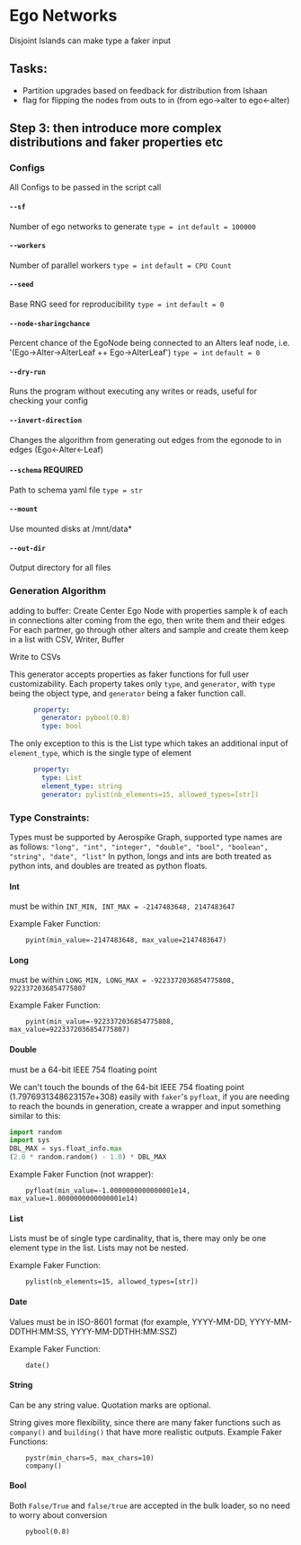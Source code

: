 # Ego Networks
Disjoint Islands
can make type a faker input

## Tasks:
- Partition upgrades based on feedback for distribution from Ishaan
- flag for flipping the nodes from outs to in (from ego->alter to ego<-alter)

## Step 3: then introduce more complex distributions and faker properties etc

### Configs
All Configs to be passed in the script call

#### `--sf`
Number of ego networks to generate
`type = int`
`default = 100000`

#### `--workers`
Number of parallel workers
`type = int`
`default = CPU Count`

#### `--seed`
Base RNG seed for reproducibility
`type = int`
`default = 0`

#### `--node-sharingchance`
Percent chance of the EgoNode being connected to an Alters leaf node, i.e. '(Ego->Alter->AlterLeaf ++ Ego->AlterLeaf')
`type = int`
`default = 0`

#### `--dry-run`
Runs the program without executing any writes or reads, useful for checking your config

#### `--invert-direction`
Changes the algorithm from generating out edges from the egonode to in edges (Ego<-Alter<-Leaf)

#### `--schema` **REQUIRED**
Path to schema yaml file
`type = str`

#### `--mount`
Use mounted disks at /mnt/data*

#### `--out-dir`
Output directory for all files

### Generation Algorithm
adding to buffer:
Create Center Ego Node with properties
sample k of each in connections alter coming from the ego, then write them and their edges
    For each partner, go through other alters and sample and create them
keep in a list with CSV, Writer, Buffer

Write to CSVs

This generator accepts properties as faker functions for full user customizability.
Each property takes only `type`, and `generator`, with `type` being the object type, and `generator` being a
faker function call.
```yaml
      property:
        generator: pybool(0.8)
        type: bool
```

The only exception to this is the List type which takes an additional input of `element_type`,
which is the single type of element
```yaml
      property:
        type: List
        element_type: string
        generator: pylist(nb_elements=15, allowed_types=[str])
```

### Type Constraints:
Types must be supported by Aerospike Graph, supported type names are as follows:
`"long", "int", "integer", "double", "bool", "boolean", "string", "date", "list"`
In python, longs and ints are both treated as python ints, and doubles are treated as python floats.

#### Int
must be within `INT_MIN, INT_MAX = -2147483648, 2147483647`

Example Faker Function:
```
    pyint(min_value=-2147483648, max_value=2147483647)
```

#### Long
must be within `LONG_MIN, LONG_MAX = -9223372036854775808, 9223372036854775807`

Example Faker Function:
```
    pyint(min_value=-9223372036854775808, max_value=9223372036854775807)
```

#### Double
must be a 64-bit IEEE 754 floating point

We can't touch the bounds of the 64-bit IEEE 754 floating point (1.7976931348623157e+308) easily with `faker`'s 
`pyfloat`, if you are needing to reach the bounds in generation, create a wrapper and input something similar to this:
```python
import random
import sys
DBL_MAX = sys.float_info.max
(2.0 * random.random() - 1.0) * DBL_MAX
```

Example Faker Function (not wrapper):
```
    pyfloat(min_value=-1.0000000000000001e14, max_value=1.0000000000000001e14)
```

#### List
Lists must be of single type cardinality, that is, there may only be one element type in the list.
Lists may not be nested.

Example Faker Function:
```
    pylist(nb_elements=15, allowed_types=[str])
```

#### Date
Values must be in ISO-8601 format (for example, YYYY-MM-DD, YYYY-MM-DDTHH:MM:SS, YYYY-MM-DDTHH:MM:SSZ)

Example Faker Function:
```
    date()
```
#### String
Can be any string value. 
Quotation marks are optional.

String gives more flexibility, since there are many faker functions such as `company()` and `building()` that have more
realistic outputs.
Example Faker Functions:
```
    pystr(min_chars=5, max_chars=10)
    company()
```

#### Bool
Both `False/True` and `false/true` are accepted in the bulk loader, so no need to worry about conversion

```
    pybool(0.8)
```